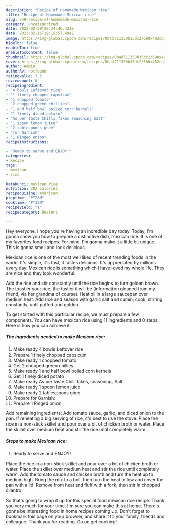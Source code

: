 ```yaml
---
description: "Recipe of Homemade Mexican rice"
title: "Recipe of Homemade Mexican rice"
slug: 649-recipe-of-homemade-mexican-rice
category: Uncategorized
date: 2022-02-09T20:34:46.421Z
date: 2023-02-16T19:15:57.494Z
image: https://img-global.cpcdn.com/recipes/0bad711350b15dc2/680x482cq70/mexican-rice-recipe-main-photo.jpg
hideToc: false
enableToc: true
enableTocContent: false
thumbnail: https://img-global.cpcdn.com/recipes/0bad711350b15dc2/680x482cq70/mexican-rice-recipe-main-photo.jpg
cover: https://img-global.cpcdn.com/recipes/0bad711350b15dc2/680x482cq70/mexican-rice-recipe-main-photo.jpg
author: Admin
authorAv: notfound
ratingvalue: 3.5
reviewcount: 6
recipeingredient:
- "4 bowls Leftover rice"
- "1 finely chopped capsicum"
- "1 chopped tomato"
- "2 chopped green chillies"
- "1 and half bowl boiled corn kernels"
- "1 finely diced potato"
- "As per taste Chilli fakes seasoning Salt"
- "1 spoon lemon juice"
- "2 tablespoons ghee"
- "for Garnish"
- "1 Ringed onion"
recipeinstructions:

- "Ready to serve and ENJOY!"
categories:
- Recipe
tags:
- mexican
- rice

katakunci: mexican rice 
nutrition: 202 calories
recipecuisine: American
preptime: "PT28M"
cooktime: "PT35M"
recipeyield: "1"
recipecategory: Dessert

---
```



Hey everyone, I hope you're having an incredible day today. Today, I'm gonna show you how to prepare a distinctive dish, mexican rice. It is one of my favorites food recipes. For mine, I'm gonna make it a little bit unique. This is gonna smell and look delicious.

Mexican rice is one of the most well liked of recent trending foods in the world. It's simple, it's fast, it tastes delicious. It's appreciated by millions every day. Mexican rice is something which I have loved my whole life. They are nice and they look wonderful.

Add the rice and stir constantly until the rice begins to turn golden brown. The toastier your rice, the tastier it will be (information gleaned from my friend, via her grandma of course). Heat oil in a large saucepan over medium heat. Add rice and season with garlic salt and cumin; cook, stirring constantly, until puffed and golden.


To get started with this particular recipe, we must prepare a few components. You can have mexican rice using 11 ingredients and 0 steps. Here is how you can achieve it.

<!--inarticleads1-->

##### The ingredients needed to make Mexican rice:

1. Make ready 4 bowls Leftover rice
1. Prepare 1 finely chopped capsicum
1. Make ready 1 chopped tomato
1. Get 2 chopped green chillies
1. Make ready 1 and half bowl boiled corn kernels
1. Get 1 finely diced potato
1. Make ready As per taste Chilli fakes, seasoning, Salt
1. Make ready 1 spoon lemon juice
1. Make ready 2 tablespoons ghee
1. Prepare for Garnish:
1. Prepare 1 Ringed onion


Add remaining ingredients: Add tomato sauce, garlic, and diced onion to the pan. If reheating a big serving of rice, it&#39;s best to use the stove. Place the rice in a non-stick skillet and pour over a bit of chicken broth or water. Place the skillet over medium heat and stir the rice until completely warm. 

<!--inarticleads2-->

##### Steps to make Mexican rice:


1. Ready to serve and ENJOY!

Place the rice in a non-stick skillet and pour over a bit of chicken broth or water. Place the skillet over medium heat and stir the rice until completely warm. Add the tomato sauce and chicken broth and turn the heat up to medium high. Bring the mix to a boil, then turn the heat to low and cover the pan with a lid. Remove from heat and fluff with a fork, then stir in chopped cilantro. 

So that's going to wrap it up for this special food mexican rice recipe. Thank you very much for your time. I'm sure you can make this at home. There's gonna be interesting food in home recipes coming up. Don't forget to bookmark this page on your browser, and share it to your family, friends and colleague. Thank you for reading. Go on get cooking!
